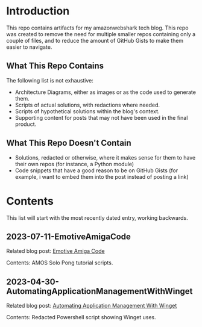 # Introduction
This repo contains artifacts for my amazonwebshark tech blog.  This repo was created to remove the need for multiple smaller repos containing only a couple of files, and to reduce the amount of GitHub Gists to make them easier to navigate.

## What This Repo Contains
The following list is not exhaustive:

- Architecture Diagrams, either as images or as the code used to generate them.
- Scripts of actual solutions, with redactions where needed.
- Scripts of hypothetical solutions within the blog's context.
- Supporting content for posts that may not have been used in the final product.

## What This Repo Doesn't Contain
- Solutions, redacted or otherwise, where it makes sense for them to have their own repos (for instance, a Python module)
- Code snippets that have a good reason to be on GitHub Gists (for example, i want to embed them into the post instead of posting a link)


# Contents
This list will start with the most recently dated entry, working backwards.

## 2023-07-11-EmotiveAmigaCode
Related blog post: [Emotive Amiga Code](https://amazonwebshark.com/emotive-amiga-code/)

Contents: AMOS Solo Pong tutorial scripts.

## 2023-04-30-AutomatingApplicationManagementWithWinget
Related blog post: [Automating Application Management With Winget](https://amazonwebshark.com/automating-application-management-with-winget/)

Contents: Redacted Powershell script showing Winget uses.